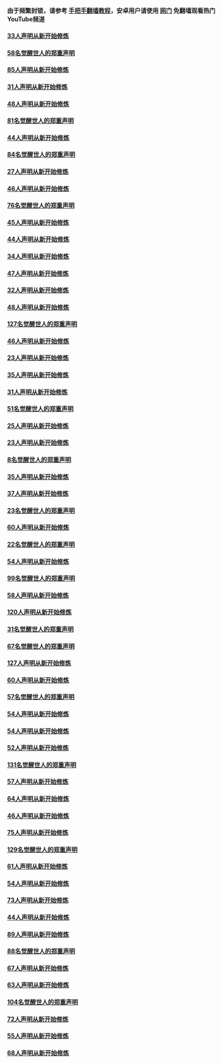 #### 由于频繁封锁，请参考 [手把手翻墙教程](https://github.com/gfw-breaker/guides/wiki/)，安卓用户请使用 [网门](https://github.com/gfw-breaker/nogfw/blob/master/dl.md?t=03100300) 免翻墙观看热门YouTube频道 

#### [33人声明从新开始修炼](../pages/91/421804.md?t=03100300) 

#### [58名觉醒世人的郑重声明](../pages/91/421845.md?t=03100300) 

#### [85人声明从新开始修炼](../pages/91/421769.md?t=03100300) 

#### [31人声明从新开始修炼](../pages/91/421763.md?t=03100300) 

#### [48人声明从新开始修炼](../pages/91/421605.md?t=03100300) 

#### [81名觉醒世人的郑重声明](../pages/91/421656.md?t=03100300) 

#### [44人声明从新开始修炼](../pages/91/421544.md?t=03100300) 

#### [84名觉醒世人的郑重声明](../pages/91/421543.md?t=03100300) 

#### [27人声明从新开始修炼](../pages/91/421465.md?t=03100300) 

#### [46人声明从新开始修炼](../pages/91/421454.md?t=03100300) 

#### [76名觉醒世人的郑重声明](../pages/91/421453.md?t=03100300) 

#### [45人声明从新开始修炼](../pages/91/421452.md?t=03100300) 

#### [44人声明从新开始修炼](../pages/91/421422.md?t=03100300) 

#### [34人声明从新开始修炼](../pages/91/421322.md?t=03100300) 

#### [47人声明从新开始修炼](../pages/91/421264.md?t=03100300) 

#### [32人声明从新开始修炼](../pages/91/421225.md?t=03100300) 

#### [48人声明从新开始修炼](../pages/91/421202.md?t=03100300) 

#### [127名觉醒世人的郑重声明](../pages/91/421224.md?t=03100300) 

#### [46人声明从新开始修炼](../pages/91/421203.md?t=03100300) 

#### [23人声明从新开始修炼](../pages/91/421138.md?t=03100300) 

#### [35人声明从新开始修炼](../pages/91/421122.md?t=03100300) 

#### [31人声明从新开始修炼](../pages/91/421081.md?t=03100300) 

#### [51名觉醒世人的郑重声明](../pages/91/421080.md?t=03100300) 

#### [25人声明从新开始修炼](../pages/91/421020.md?t=03100300) 

#### [23人声明从新开始修炼](../pages/91/420884.md?t=03100300) 

#### [8名觉醒世人的郑重声明](../pages/91/420883.md?t=03100300) 

#### [35人声明从新开始修炼](../pages/91/420809.md?t=03100300) 

#### [37人声明从新开始修炼](../pages/91/420766.md?t=03100300) 

#### [23名觉醒世人的郑重声明](../pages/91/420765.md?t=03100300) 

#### [60人声明从新开始修炼](../pages/91/420727.md?t=03100300) 

#### [22名觉醒世人的郑重声明](../pages/91/420726.md?t=03100300) 

#### [54人声明从新开始修炼](../pages/91/420529.md?t=03100300) 

#### [99名觉醒世人的郑重声明](../pages/91/420528.md?t=03100300) 

#### [58人声明从新开始修炼](../pages/91/420198.md?t=03100300) 

#### [120人声明从新开始修炼](../pages/91/420141.md?t=03100300) 

#### [31名觉醒世人的郑重声明](../pages/91/420197.md?t=03100300) 

#### [67名觉醒世人的郑重声明](../pages/91/420140.md?t=03100300) 

#### [127人声明从新开始修炼](../pages/91/420082.md?t=03100300) 

#### [60人声明从新开始修炼](../pages/91/420081.md?t=03100300) 

#### [57名觉醒世人的郑重声明](../pages/91/420080.md?t=03100300) 

#### [54人声明从新开始修炼](../pages/91/419533.md?t=03100300) 

#### [54人声明从新开始修炼](../pages/91/419532.md?t=03100300) 

#### [52人声明从新开始修炼](../pages/91/419531.md?t=03100300) 

#### [131名觉醒世人的郑重声明](../pages/91/419530.md?t=03100300) 

#### [57人声明从新开始修炼](../pages/91/419430.md?t=03100300) 

#### [64人声明从新开始修炼](../pages/91/419429.md?t=03100300) 

#### [46人声明从新开始修炼](../pages/91/419428.md?t=03100300) 

#### [75人声明从新开始修炼](../pages/91/419427.md?t=03100300) 

#### [129名觉醒世人的郑重声明](../pages/91/419426.md?t=03100300) 

#### [61人声明从新开始修炼](../pages/91/419198.md?t=03100300) 

#### [54人声明从新开始修炼](../pages/91/419197.md?t=03100300) 

#### [73人声明从新开始修炼](../pages/91/419196.md?t=03100300) 

#### [44人声明从新开始修炼](../pages/91/419075.md?t=03100300) 

#### [89人声明从新开始修炼](../pages/91/419074.md?t=03100300) 

#### [88名觉醒世人的郑重声明](../pages/91/419195.md?t=03100300) 

#### [67人声明从新开始修炼](../pages/91/419073.md?t=03100300) 

#### [63人声明从新开始修炼](../pages/91/419072.md?t=03100300) 

#### [104名觉醒世人的郑重声明](../pages/91/419071.md?t=03100300) 

#### [72人声明从新开始修炼](../pages/91/418902.md?t=03100300) 

#### [55人声明从新开始修炼](../pages/91/418901.md?t=03100300) 

#### [68人声明从新开始修炼](../pages/91/418900.md?t=03100300) 

